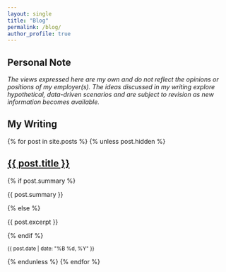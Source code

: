 ```yaml
---
layout: single
title: "Blog"
permalink: /blog/
author_profile: true
---
```

<h2>Personal Note</h2>
<em>
The views expressed here are my own and do not reflect the opinions or positions of my employer(s).
The ideas discussed in my writing explore hypothetical, data-driven scenarios and are subject to revision as new information becomes available.
</em>

<h2>My Writing</h2>
{% for post in site.posts %}
  {% unless post.hidden %}
  <article>
    <h2><a href="{{ post.url | relative_url }}">{{ post.title }}</a></h2>
    {% if post.summary %}
      <p>{{ post.summary }}</p>
    {% else %}
      <p>{{ post.excerpt }}</p>
    {% endif %}
  <p><small>{{ post.date | date: "%B %d, %Y" }}</small></p>
  </article>
  {% endunless %}
{% endfor %}